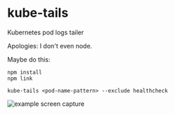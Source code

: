 # kube-tails

Kubernetes pod logs tailer

Apologies: I don't even node. 

Maybe do this:

```
npm install
npm link

kube-tails <pod-name-pattern> --exclude healthcheck
```

![example screen capture](docs/meda/screencap.gif)